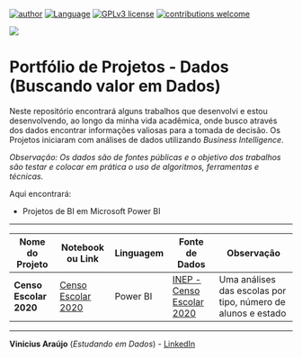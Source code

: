 [![author](https://img.shields.io/badge/Author-ViniciusAraujo-blue.svg)](https://www.linkedin.com/in/vinicius-araujo-pd/) [![Language](https://img.shields.io/badge/Language-PowerBI-yellow.svg)](https://blogdozouza.wordpress.com/bi/microsoft/power-bi/) [![GPLv3 license](https://img.shields.io/badge/License-GPLv3-red.svg)](http://perso.crans.org/besson/LICENSE.html) [![contributions welcome](https://img.shields.io/badge/Contributions-Welcome-brightgreen.svg?style=flat)](https://github.com/aasouzaconsult/Cientista-de-Dados)

![](https://www.agorasite.com.br/wp-content/uploads/2016/11/Portfolio-image.png)

# Portfólio de Projetos - Dados (Buscando valor em Dados)

Neste repositório encontrará alguns trabalhos que desenvolvi e estou desenvolvendo, ao longo da minha vida acadêmica, onde busco através dos dados encontrar informações valiosas para a tomada de decisão.
Os Projetos iniciaram com análises de dados utilizando *Business Intelligence*.

*Observação: Os dados são de fontes públicas e o objetivo dos trabalhos são testar e colocar em prática o uso de algoritmos, ferramentas e técnicas.*

Aqui encontrará:
- Projetos de BI em Microsoft Power BI

------------

|    Nome do Projeto  | Notebook ou Link    | Linguagem    | Fonte de Dados  | Observação  | 
| ------------        | ------------        | ------------ | ------------    |------------ |
| **Censo Escolar 2020**| [Censo Escolar 2020](https://app.powerbi.com/view?r=eyJrIjoiMTEzMWI3ZjMtMzg2My00YjcwLTk4OWQtYWMzYjQxMWIwMWZmIiwidCI6IjU0NTAzOTAyLWE2MjAtNDAyYy05YTBjLWE3ZDg5N2M2ZGZmYSJ9)| Power BI | [INEP - Censo Escolar 2020](http://inep.gov.br/) | Uma análises das escolas por tipo, número de alunos e estado |

------------

**Vinicius Araújo** (*Estudando em Dados*) - [LinkedIn](https://www.linkedin.com/in/vinicius-araujo-pd/)
